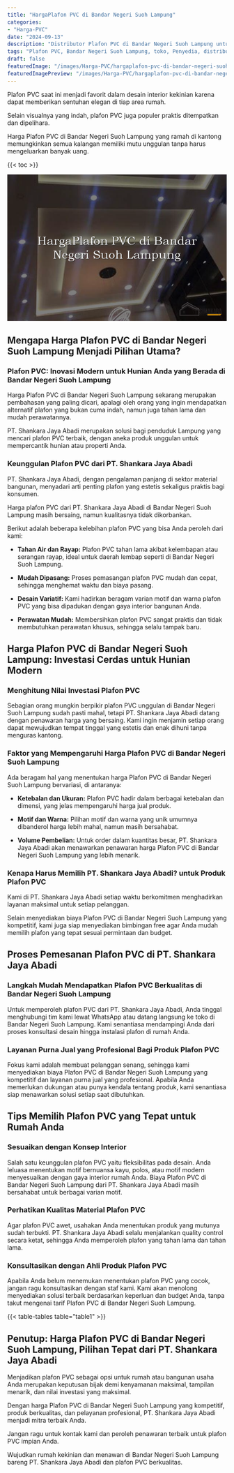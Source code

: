 ```yaml
---
title: "HargaPlafon PVC di Bandar Negeri Suoh Lampung"
categories:
- "Harga-PVC"
date: "2024-09-13"
description: "Distributor Plafon PVC di Bandar Negeri Suoh Lampung untuk rumah, kantor, dan ritel. Material unggulan, beragam motif, pilihan warna modern, dengan jasa pemasangan oleh tim profesional dan garansi resmi!|Jasa distribusi Plafon PVC di Bandar Negeri Suoh Lampung bagi keperluan tempat tinggal, perkantoran, atau toko, beserta panel berkualitas dan instalasi oleh tim ahli dan jaminan resmi.|Solusi Plafon PVC di Bandar Negeri Suoh Lampung yang terpercaya bagi rumah, kantor, serta toko, dengan material berkualitas dan instalasi oleh tim berpengalaman serta garansi resmi.|Distribusi Plafon PVC di Bandar Negeri Suoh Lampung bagi rumah, office, dan ritel, beserta panel berkualitas dan pemasangan dikerjakan oleh teknisi profesional, dilengkapi dengan kepastian resmi.}"
tags: "Plafon PVC, Bandar Negeri Suoh Lampung, toko, Penyedia, distributor"
draft: false
featuredImage: "/images/Harga-PVC/hargaplafon-pvc-di-bandar-negeri-suoh-lampung.png"
featuredImagePreview: "/images/Harga-PVC/hargaplafon-pvc-di-bandar-negeri-suoh-lampung.png"
---
```


Plafon PVC saat ini menjadi favorit dalam desain interior kekinian karena dapat memberikan sentuhan elegan di tiap area rumah.

Selain visualnya yang indah, plafon PVC juga populer praktis ditempatkan dan dipelihara.

Harga Plafon PVC di Bandar Negeri Suoh Lampung yang ramah di kantong memungkinkan semua kalangan memiliki mutu unggulan tanpa harus mengeluarkan banyak uang.

{{< toc >}}

![HargaPlafon PVC di Bandar Negeri Suoh Lampung](/images/Harga-PVC/HargaPlafon-PVC-di-Bandar-Negeri-Suoh-Lampung.png)

## Mengapa Harga Plafon PVC di Bandar Negeri Suoh Lampung Menjadi Pilihan Utama?

### Plafon PVC: Inovasi Modern untuk Hunian Anda yang Berada di Bandar Negeri Suoh Lampung

Harga Plafon PVC di Bandar Negeri Suoh Lampung sekarang merupakan pembahasan yang paling dicari, apalagi oleh orang yang ingin mendapatkan alternatif plafon yang bukan cuma indah, namun juga tahan lama dan mudah perawatannya.

PT. Shankara Jaya Abadi merupakan solusi bagi penduduk Lampung yang mencari plafon PVC terbaik, dengan aneka produk unggulan untuk mempercantik hunian atau properti Anda.

### Keunggulan Plafon PVC dari PT. Shankara Jaya Abadi

PT. Shankara Jaya Abadi, dengan pengalaman panjang di sektor material bangunan, menyadari arti penting plafon yang estetis sekaligus praktis bagi konsumen.

Harga plafon PVC dari PT. Shankara Jaya Abadi di Bandar Negeri Suoh Lampung masih bersaing, namun kualitasnya tidak dikorbankan.

Berikut adalah beberapa kelebihan plafon PVC yang bisa Anda peroleh dari kami:

- **Tahan Air dan Rayap:** Plafon PVC tahan lama akibat kelembapan atau serangan rayap, ideal untuk daerah lembap seperti di Bandar Negeri Suoh Lampung.

- **Mudah Dipasang:** Proses pemasangan plafon PVC mudah dan cepat, sehingga menghemat waktu dan biaya pasang.

- **Desain Variatif:** Kami hadirkan beragam varian motif dan warna plafon PVC yang bisa dipadukan dengan gaya interior bangunan Anda.

- **Perawatan Mudah:** Membersihkan plafon PVC sangat praktis dan tidak membutuhkan perawatan khusus, sehingga selalu tampak baru.

## Harga Plafon PVC di Bandar Negeri Suoh Lampung: Investasi Cerdas untuk Hunian Modern

### Menghitung Nilai Investasi Plafon PVC

Sebagian orang mungkin berpikir plafon PVC unggulan di Bandar Negeri Suoh Lampung sudah pasti mahal, tetapi PT. Shankara Jaya Abadi datang dengan penawaran harga yang bersaing. Kami ingin menjamin setiap orang dapat mewujudkan tempat tinggal yang estetis dan enak dihuni tanpa menguras kantong.

### Faktor yang Mempengaruhi Harga Plafon PVC di Bandar Negeri Suoh Lampung

Ada beragam hal yang menentukan harga Plafon PVC di Bandar Negeri Suoh Lampung bervariasi, di antaranya:

- **Ketebalan dan Ukuran:** Plafon PVC hadir dalam berbagai ketebalan dan dimensi, yang jelas mempengaruhi harga jual produk.

- **Motif dan Warna:** Pilihan motif dan warna yang unik umumnya dibanderol harga lebih mahal, namun masih bersahabat.

- **Volume Pembelian:** Untuk order dalam kuantitas besar, PT. Shankara Jaya Abadi akan menawarkan penawaran harga Plafon PVC di Bandar Negeri Suoh Lampung yang lebih menarik.

### Kenapa Harus Memilih PT. Shankara Jaya Abadi? untuk Produk Plafon PVC

Kami di PT. Shankara Jaya Abadi setiap waktu berkomitmen menghadirkan layanan maksimal untuk setiap pelanggan.

Selain menyediakan biaya Plafon PVC di Bandar Negeri Suoh Lampung yang kompetitif, kami juga siap menyediakan bimbingan free agar Anda mudah memilih plafon yang tepat sesuai permintaan dan budget.

## Proses Pemesanan Plafon PVC di PT. Shankara Jaya Abadi

### Langkah Mudah Mendapatkan Plafon PVC Berkualitas di Bandar Negeri Suoh Lampung

Untuk memperoleh plafon PVC dari PT. Shankara Jaya Abadi, Anda tinggal menghubungi tim kami lewat WhatsApp atau datang langsung ke toko di Bandar Negeri Suoh Lampung. Kami senantiasa mendampingi Anda dari proses konsultasi desain hingga instalasi plafon di rumah Anda.

### Layanan Purna Jual yang Profesional Bagi Produk Plafon PVC

Fokus kami adalah membuat pelanggan senang, sehingga kami menyediakan biaya Plafon PVC di Bandar Negeri Suoh Lampung yang kompetitif dan layanan purna jual yang profesional. Apabila Anda memerlukan dukungan atau punya kendala tentang produk, kami senantiasa siap menawarkan solusi setiap saat dibutuhkan.

## Tips Memilih Plafon PVC yang Tepat untuk Rumah Anda

### Sesuaikan dengan Konsep Interior

Salah satu keunggulan plafon PVC yaitu fleksibilitas pada desain. Anda leluasa menentukan motif bernuansa kayu, polos, atau motif modern menyesuaikan dengan gaya interior rumah Anda. Biaya Plafon PVC di Bandar Negeri Suoh Lampung dari PT. Shankara Jaya Abadi masih bersahabat untuk berbagai varian motif.

### Perhatikan Kualitas Material Plafon PVC

Agar plafon PVC awet, usahakan Anda menentukan produk yang mutunya sudah terbukti. PT. Shankara Jaya Abadi selalu menjalankan quality control secara ketat, sehingga Anda memperoleh plafon yang tahan lama dan tahan lama.

### Konsultasikan dengan Ahli Produk Plafon PVC

Apabila Anda belum menemukan menentukan plafon PVC yang cocok, jangan ragu konsultasikan dengan staf kami. Kami akan menolong menyediakan solusi terbaik berdasarkan keperluan dan budget Anda, tanpa takut mengenai tarif Plafon PVC di Bandar Negeri Suoh Lampung.

{{< table-tables table="table1" >}}

## Penutup: Harga Plafon PVC di Bandar Negeri Suoh Lampung, Pilihan Tepat dari PT. Shankara Jaya Abadi

Menjadikan plafon PVC sebagai opsi untuk rumah atau bangunan usaha Anda merupakan keputusan bijak demi kenyamanan maksimal, tampilan menarik, dan nilai investasi yang maksimal.

Dengan harga Plafon PVC di Bandar Negeri Suoh Lampung yang kompetitif, produk berkualitas, dan pelayanan profesional, PT. Shankara Jaya Abadi menjadi mitra terbaik Anda.

Jangan ragu untuk kontak kami dan peroleh penawaran terbaik untuk plafon PVC impian Anda.

Wujudkan rumah kekinian dan menawan di Bandar Negeri Suoh Lampung bareng PT. Shankara Jaya Abadi dan plafon PVC berkualitas.
